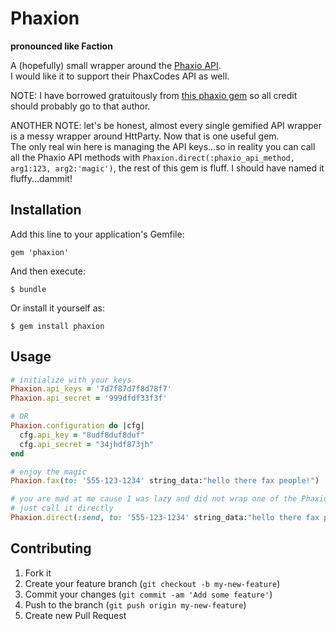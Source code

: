 # Phaxion

**pronounced like Faction**  

A (hopefully) small wrapper around the [Phaxio API](https://www.phaxio.com/docs).  
I would like it to support their PhaxCodes API as well.  

NOTE: I have borrowed gratuitously from [this phaxio gem](https://github.com/gristmill/phaxio) so all credit should probably go to that author.

ANOTHER NOTE: let's be honest, almost every single gemified API wrapper is a messy wrapper around HttParty. Now that is one useful gem.  
The only real win here is managing the API keys...so in reality you can call all the Phaxio
API methods with `Phaxion.direct(:phaxio_api_method, arg1:123, arg2:'magic')`, the rest of this gem is fluff. I should have named it fluffy...dammit!

## Installation

Add this line to your application's Gemfile:

    gem 'phaxion'

And then execute:

    $ bundle

Or install it yourself as:

    $ gem install phaxion

## Usage

  ```ruby
  # initialize with your keys
  Phaxion.api_keys = '7d7f87d7f8d78f7'
  Phaxion.api_secret = '999dfdf33f3f'
  
  # OR
  Phaxion.configuration do |cfg|
    cfg.api_key = "8udf8duf8duf"
  	cfg.api_secret = "34jhdf873jh"
  end
  
  # enjoy the magic
  Phaxion.fax(to: '555-123-1234' string_data:"hello there fax people!")
  
  # you are mad at me cause I was lazy and did not wrap one of the Phaxio API methods...
  # just call it directly
  Phaxion.direct(:send, to: '555-123-1234' string_data:"hello there fax people!")
  ```

## Contributing

1. Fork it
2. Create your feature branch (`git checkout -b my-new-feature`)
3. Commit your changes (`git commit -am 'Add some feature'`)
4. Push to the branch (`git push origin my-new-feature`)
5. Create new Pull Request
